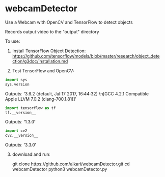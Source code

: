 webcamDetector
==============

Use a Webcam with OpenCV and TensorFlow to detect objects

Records output video to the "output" directory

To use:

1. Install TensorFlow Object Detection: https://github.com/tensorflow/models/blob/master/research/object_detection/g3doc/installation.md


2. Test TensorFlow and OpenCV:

```python
import sys
sys.version
```
Outputs: '3.6.2 (default, Jul 17 2017, 16:44:32) \n[GCC 4.2.1 Compatible Apple LLVM 7.0.2 (clang-700.1.81)]'
    
 ```python
import tensorflow as tf
tf.__version__
```
Outputs: '1.3.0'

```python
import cv2
cv2.__version__
```
Outputs: '3.3.0'


3. download and run:

    git clone https://github.com/alkari/webcamDetector.git
    cd webcamDetector
    python3 webcamDetector.py